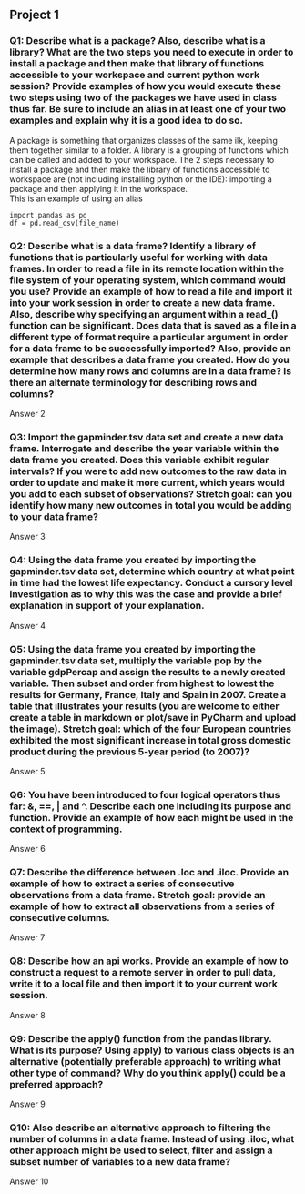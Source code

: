 ## Project 1
### Q1: Describe what is a package? Also, describe what is a library? What are the two steps you need to execute in order to install a package and then make that library of functions accessible to your workspace and current python work session? Provide examples of how you would execute these two steps using two of the packages we have used in class thus far. Be sure to include an alias in at least one of your two examples and explain why it is a good idea to do so.
A package is something that organizes classes of the same ilk, keeping them together similar to a folder. A library is a grouping of functions which can be called and added to your workspace. The 2 steps necessary to install a package and then make the library of functions accessible to workspace are (not including installing python or the IDE): importing a package and then applying it in the workspace.  
This is an example of using an alias
```
import pandas as pd
df = pd.read_csv(file_name)
``` 
### Q2: Describe what is a data frame? Identify a library of functions that is particularly useful for working with data frames. In order to read a file in its remote location within the file system of your operating system, which command would you use? Provide an example of how to read a file and import it into your work session in order to create a new data frame. Also, describe why specifying an argument within a read_() function can be significant. Does data that is saved as a file in a different type of format require a particular argument in order for a data frame to be successfully imported? Also, provide an example that describes a data frame you created. How do you determine how many rows and columns are in a data frame? Is there an alternate terminology for describing rows and columns?
Answer 2
### Q3: Import the gapminder.tsv data set and create a new data frame. Interrogate and describe the year variable within the data frame you created. Does this variable exhibit regular intervals? If you were to add new outcomes to the raw data in order to update and make it more current, which years would you add to each subset of observations? Stretch goal: can you identify how many new outcomes in total you would be adding to your data frame?
Answer 3
### Q4: Using the data frame you created by importing the gapminder.tsv data set, determine which country at what point in time had the lowest life expectancy. Conduct a cursory level investigation as to why this was the case and provide a brief explanation in support of your explanation.
Answer 4
### Q5: Using the data frame you created by importing the gapminder.tsv data set, multiply the variable pop by the variable gdpPercap and assign the results to a newly created variable. Then subset and order from highest to lowest the results for Germany, France, Italy and Spain in 2007. Create a table that illustrates your results (you are welcome to either create a table in markdown or plot/save in PyCharm and upload the image). Stretch goal: which of the four European countries exhibited the most significant increase in total gross domestic product during the previous 5-year period (to 2007)?
Answer 5
### Q6: You have been introduced to four logical operators thus far: &, ==, | and ^. Describe each one including its purpose and function. Provide an example of how each might be used in the context of programming.
Answer 6
### Q7: Describe the difference between .loc and .iloc. Provide an example of how to extract a series of consecutive observations from a data frame. Stretch goal: provide an example of how to extract all observations from a series of consecutive columns.
Answer 7
### Q8: Describe how an api works. Provide an example of how to construct a request to a remote server in order to pull data, write it to a local file and then import it to your current work session.
Answer 8
### Q9: Describe the apply() function from the pandas library. What is its purpose? Using apply) to various class objects is an alternative (potentially preferable approach) to writing what other type of command? Why do you think apply() could be a preferred approach?
Answer 9
### Q10: Also describe an alternative approach to filtering the number of columns in a data frame. Instead of using .iloc, what other approach might be used to select, filter and assign a subset number of variables to a new data frame?
Answer 10
